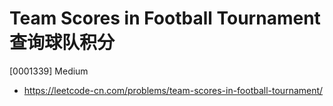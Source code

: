 # Team Scores in Football Tournament 查询球队积分

[0001339] Medium

- https://leetcode-cn.com/problems/team-scores-in-football-tournament/
